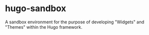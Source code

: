 # hugo-sandbox
A sandbox environment for the purpose of developing "Widgets" and "Themes" within the Hugo framework. 
